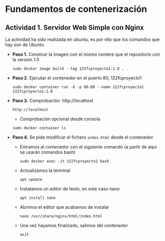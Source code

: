 # Fundamentos de contenerización

## Actividad 1. Servidor Web Simple con Nginx
La actividad ha sido realizada en ubuntu, es por ello que los comandos que hay son de Ubuntu

- **Paso 1.** Construir la imagen con el mismo nombre que el repositorio con la versión 1.0
    ```
    sudo docker image build --tag 122fcproyecto1:1.0 .
    ```

- **Paso 2.** Ejecutar el contenedor en el puerto 80, 122fcproyecto1
    ```
    sudo docker container run -d -p 80:80 --name 122fcproyecto1 122fcproyecto1:1.0
    ```

- **Paso 3.** Comprobación: http://localhost
    ```
    http://localhost
    ```
    * Comprobación opcional desde consola
    ```
    sudo docker container ls
    ```

- **Paso 4.** Se pide modificar el fichero `index.html` desde el contenedor
    * Entramos al contenedor con el siguiente comando (a partir de aquí se usarán comandos bash)
        ```
        sudo docker exec -it 122fcproyecto1 bash
        ```
    * Actualizamos la terminal 
        ```
        apt update
        ```
    * Instalamos un editor de texto, en este caso nano
        ```
        apt install nano
        ```
    * Abrimos el editor que acabamos de instalar
        ```
        nano /usr/share/nginx/html/index.html 
        ```
    * Una vez hayamos finalizado, salimos del contenedor
        ```
        exit
        ```
